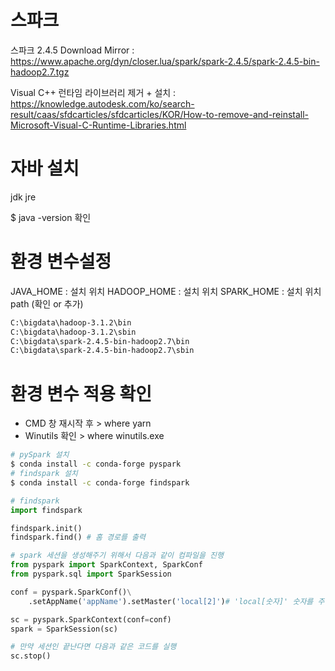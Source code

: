 # 스파크 

스파크 2.4.5 Download Mirror : <https://www.apache.org/dyn/closer.lua/spark/spark-2.4.5/spark-2.4.5-bin-hadoop2.7.tgz>

Visual C++ 런타임 라이브러리 제거 + 설치
: <https://knowledge.autodesk.com/ko/search-result/caas/sfdcarticles/sfdcarticles/KOR/How-to-remove-and-reinstall-Microsoft-Visual-C-Runtime-Libraries.html> 

# 자바 설치 

jdk 
jre

$ java -version 확인 

# 환경 변수설정 

JAVA_HOME : 설치 위치
HADOOP_HOME : 설치 위치
SPARK_HOME : 설치 위치
path (확인 or 추가)

```bash
C:\bigdata\hadoop-3.1.2\bin
C:\bigdata\hadoop-3.1.2\sbin
C:\bigdata\spark-2.4.5-bin-hadoop2.7\bin
C:\bigdata\spark-2.4.5-bin-hadoop2.7\sbin
```
# 환경 변수 적용 확인

- CMD 창 재시작 후 > where yarn
- Winutils 확인 > where winutils.exe

```bash
# pySpark 설치
$ conda install -c conda-forge pyspark
# findspark 설치
$ conda install -c conda-forge findspark 
```

```py
# findspark
import findspark

findspark.init()
findspark.find() # 홈 경로를 출력 

# spark 세션을 생성해주기 위해서 다음과 같이 컴파일을 진행 
from pyspark import SparkContext, SparkConf
from pyspark.sql import SparkSession

conf = pyspark.SparkConf()\
    .setAppName('appName').setMaster('local[2]')# 'local[숫자]' 숫자를 주면 스레드 형태로 생성 

sc = pyspark.SparkContext(conf=conf)
spark = SparkSession(sc)

# 만약 세션인 끝난다면 다음과 같은 코드를 실행 
sc.stop()

```